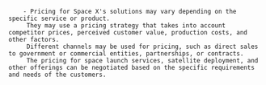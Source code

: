         - Pricing for Space X's solutions may vary depending on the specific service or product.
         They may use a pricing strategy that takes into account competitor prices, perceived customer value, production costs, and other factors.
         Different channels may be used for pricing, such as direct sales to government or commercial entities, partnerships, or contracts.
         The pricing for space launch services, satellite deployment, and other offerings can be negotiated based on the specific requirements and needs of the customers.


